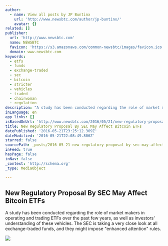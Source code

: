 ```yaml
---
author:
  - name: View all posts by JP Buntinx
    url: 'http://www.newsbtc.com/author/jp-buntinx/'
    avatar: {}
related: []
publisher:
  url: 'http://www.newsbtc.com'
  name: NEWSBTC
  favicon: 'https://s3.amazonaws.com/common-newsbtc/images/favicon.ico'
  domain: www.newsbtc.com
keywords:
  - etfs
  - funds
  - exchange-traded
  - sec
  - bitcoin
  - stricter
  - vehicles
  - traded
  - chairwoman
  - regulation
description: "A study has been conducted regarding the role of market makers in operating and trading ETFs over the past few years, as well as investors' understanding of these vehicles. The SEC is taking a very close look at all exchange-traded funds, and they might impose \"enhanced attention\" rules."
inLanguage: en
app_links: []
isBasedOnUrl: 'http://www.newsbtc.com/2016/05/21/new-regulatory-proposal-sec-may-affect-bitcoin-etfs/'
title: New Regulatory Proposal By SEC May Affect Bitcoin ETFs
datePublished: '2016-05-21T23:25:12.309Z'
dateModified: '2016-05-21T22:08:49.806Z'
starred: false
sourcePath: _posts/2016-05-21-new-regulatory-proposal-by-sec-may-affect-bitcoin-etfs.md
inFeed: true
hasPage: false
inNav: false
_context: 'http://schema.org'
_type: MediaObject

---
```

<article style=""><h1>New Regulatory Proposal By SEC May Affect Bitcoin ETFs</h1><p>A study has been conducted regarding the role of market makers in operating and trading ETFs over the past few years, as well as investors' understanding of these vehicles. The SEC is taking a very close look at all exchange-traded funds, and they might impose "enhanced attention" rules.</p><img src="http://s3.amazonaws.com/main-newsbtc-images/2016/05/21210749/New-Regulatory-Proposal-By-SEC-May-Affect-Bitcoin-ETFs.jpg" /></article>